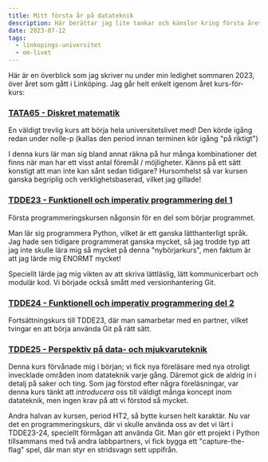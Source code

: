 ```yaml
---
title: Mitt första år på datateknik
description: Här berättar jag lite tankar och känslor kring första året på civilingenjörsprogrammet datateknik på LiU.
date: 2023-07-12
tags:
  - linkopings-universitet
  - om-livet
---
```


Här är en överblick som jag skriver nu under min ledighet sommaren 2023,
över året som gått i Linköping. Jag går helt enkelt igenom året kurs-för-kurs:

### [TATA65 - Diskret matematik](https://studieinfo.liu.se/kurs/TATA65/ht-2022)
En väldigt trevlig kurs att börja hela universitetslivet med!
Den körde igång redan under nolle-p (kallas den period innan terminen kör igång "på riktigt")
  
I denna kurs lär man sig bland annat räkna på hur många kombinationer det finns när man har
ett visst antal föremål / möjligheter. Känns på ett sätt konstigt att man inte kan sånt
sedan tidigare? Hursomhelst så var kursen ganska begriplig och verklighetsbaserad, vilket jag gillade!

### [TDDE23 - Funktionell och imperativ programmering del 1](https://studieinfo.liu.se/kurs/TDDE23/ht-2022)
Första programmeringskursen någonsin för en del som börjar programmet.
  
Man lär sig programmera Python, vilket är ett ganska lätthanterligt språk.
Jag hade sen tidigare programmerat ganska mycket, så jag trodde typ att jag inte
skulle lära mig så mycket på denna "nybörjarkurs", men faktum är att jag lärde mig
ENORMT mycket!
  
Speciellt lärde jag mig vikten av att skriva lättläslig, lätt kommunicerbart
och modulär kod. Vi började också smått med versionhantering Git.

### [TDDE24 - Funktionell och imperativ programmering del 2](https://studieinfo.liu.se/kurs/TDDE24/ht-2022)
Fortsättningskurs till TDDE23, där man samarbetar med en partner, vilket tvingar
en att börja använda Git på rätt sätt.

### [TDDE25 - Perspektiv på data- och mjukvaruteknik](https://studieinfo.liu.se/kurs/TDDE25/ht-2022)
Denna kurs förvånade mig i början; vi fick nya föreläsare med nya otroligt invecklade
områden inom datateknik varje gång. Däremot gick de aldrig in i detalj på saker och ting.
Som jag förstod efter några föreläsningar, var denna kurs tänkt att *introducera* oss till
väldigt många koncept inom datateknik, men ingen krav på att vi förstod så mycket.
  
Andra halvan av kursen, period HT2, så bytte kursen helt karaktär. Nu var det en programmeringskurs, 
där vi skulle använda oss av det vi lärt i TDDE23-24, speciellt förmågan att använda Git.
Man gör ett projekt i Python tillsammans med två andra labbpartners, vi fick
bygga ett "capture-the-flag" spel, där man styr en stridsvagn sett uppifrån.